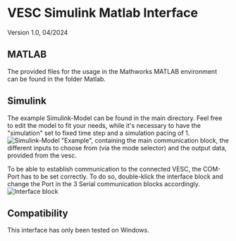 # VESC Simulink Matlab Interface

Version 1.0, 04/2024<br>

## MATLAB

The provided files for the usage in the Mathworks MATLAB environment can be found in the folder Matlab.

## Simulink

The example Simulink-Model can be found in the main directory. Feel free to edit the model to fit your needs, while it's necessary to have the "simulation" set to fixed time step and a simulation pacing of 1.
![Simulink-Model "Example", containing the main communication block, the different inputs to choose from (via the mode selector) and the output data, provided from the vesc.](images/model__1)

To be able to establish communication to the connected VESC, the COM-Port has to be set correctly. To do so, double-klick the interface block and change the Port in the 3 Serial communication blocks accordingly.
![Interface block](images/model__2)

## Compatibility

This interface has only been tested on Windows.
